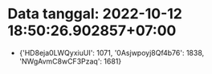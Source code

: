 # Data tanggal: 2022-10-12 18:50:26.902857+07:00

* {'HD8eja0LWQyxiuUI': 1071, '0Asjwpoyj8Qf4b76': 1838, 'NWgAvmC8wCF3Pzaq': 1681}
